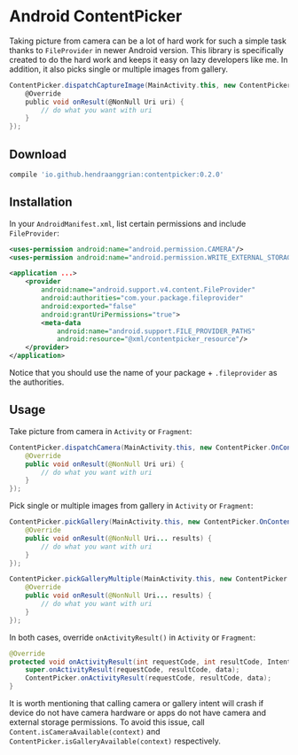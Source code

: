 Android ContentPicker
=====================

Taking picture from camera can be a lot of hard work for such a simple task thanks to `FileProvider` in newer Android version.
This library is specifically created to do the hard work and keeps it easy on lazy developers like me.
In addition, it also picks single or multiple images from gallery.

```gradle
ContentPicker.dispatchCaptureImage(MainActivity.this, new ContentPicker.OnContentResultListener() {
    @Override
    public void onResult(@NonNull Uri uri) {
        // do what you want with uri
    }
});
```

Download
--------

```gradle
compile 'io.github.hendraanggrian:contentpicker:0.2.0'
```

Installation
------------

In your `AndroidManifest.xml`, list certain permissions and include `FileProvider`:

```xml
<uses-permission android:name="android.permission.CAMERA"/>
<uses-permission android:name="android.permission.WRITE_EXTERNAL_STORAGE"/>

<application ...>
    <provider
        android:name="android.support.v4.content.FileProvider"
        android:authorities="com.your.package.fileprovider"
        android:exported="false"
        android:grantUriPermissions="true">
        <meta-data
            android:name="android.support.FILE_PROVIDER_PATHS"
            android:resource="@xml/contentpicker_resource"/>
    </provider>
</application>
```

Notice that you should use the name of your package + `.fileprovider` as the authorities.

Usage
-----

Take picture from camera in `Activity` or `Fragment`:

```java
ContentPicker.dispatchCamera(MainActivity.this, new ContentPicker.OnContentResultListener() {
    @Override
    public void onResult(@NonNull Uri uri) {
        // do what you want with uri
    }
});
```

Pick single or multiple images from gallery in `Activity` or `Fragment`:

```java
ContentPicker.pickGallery(MainActivity.this, new ContentPicker.OnContentResultListener() {
    @Override
    public void onResult(@NonNull Uri... results) {
        // do what you want with uri
    }
});

ContentPicker.pickGalleryMultiple(MainActivity.this, new ContentPicker.OnContentResultListener() {
    @Override
    public void onResult(@NonNull Uri... results) {
        // do what you want with uri
    }
});
```

In both cases, override `onActivityResult()` in `Activity` or `Fragment`:

```java
@Override
protected void onActivityResult(int requestCode, int resultCode, Intent data) {
    super.onActivityResult(requestCode, resultCode, data);
    ContentPicker.onActivityResult(requestCode, resultCode, data);
}
```

It is worth mentioning that calling camera or gallery intent will crash if device do not have camera hardware or apps do not have camera and external storage permissions.
To avoid this issue, call `Content.isCameraAvailable(context)` and `ContentPicker.isGalleryAvailable(context)` respectively.